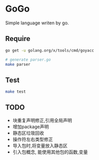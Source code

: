 # GoGo

Simple language writen by go.

## Require

```sh
go get -u golang.org/x/tools/cmd/goyacc

# generate parser.go
make parser
```

## Test

```sh
make test
```

## TODO

+ 块重复声明修正,引用全局声明
+ 增加package声明
+ 静态区垃圾回收
+ 操作符左右类型修正
+ 导入包时,将变量放入静态区
+ 引入包概念, 能使用其他包的函数,变量

